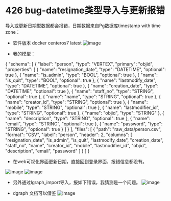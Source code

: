 # 426 bug-datetime类型导入与更新报错
导入或更新日期型数据都会报错，日期数据来自Pg数据库timestamp with time zone：

- 软件版本
docker centeros7 latest
![image](https://github.com/TuGraph-family/tugraph-db/assets/3362645/81fe476d-0205-4187-9013-78881571d72f)


- 我的模型：

{
  "schema": [
    {
      "label": "person",
      "type": "VERTEX",
      "primary": "objid",
      "properties": [
        {
          "name": "resignation_date",
          "type": "DATETIME",
          "optional": true
        },
        {
          "name": "is_admin",
          "type": "BOOL",
          "optional": true
        },
        {
          "name": "is_quit",
          "type": "BOOL",
          "optional": true
        },
        {
          "name": "lastmodify_date",
          "type": "DATETIME",
          "optional": true
        },
        {
          "name": "creation_date",
          "type": "DATETIME",
          "optional": true
        },
        {
          "name": "staff_no",
          "type": "STRING",
          "optional": true
        },
        {
          "name": "name",
          "type": "STRING",
          "optional": true
        },
        {
          "name": "creator_id",
          "type": "STRING",
          "optional": true
        },
        {
          "name": "mobile",
          "type": "STRING",
          "optional": true
        },
        {
          "name": "lastmodifier_id",
          "type": "STRING",
          "optional": true
        },
        {
          "name": "objid",
          "type": "STRING"
        },
        {
          "name": "description",
          "type": "STRING",
          "optional": true
        },
        {
          "name": "email",
          "type": "STRING",
          "optional": true
        },
        {
          "name": "password",
          "type": "STRING",
          "optional": true
        }
      ]
    }
  ],
  "files": [
    {
      "path": "raw_data/person.csv",
      "format": "CSV",
      "label": "person",
      "header": 2,
      "columns": [
        "resignation_date",
        "is_admin",
        "is_quit",
        "lastmodify_date",
        "creation_date",
        "staff_no",
        "name",
        "creator_id",
        "mobile",
        "lastmodifier_id",
        "objid",
        "description",
        "email",
        "password"
      ]
    }
  ]
}
- 在web可视化界面更新日期，直接回到登录界面，报错信息都没有。

![image](https://github.com/TuGraph-family/tugraph-db/assets/3362645/32364fd1-1f07-4c9f-96ca-5920ba24f16c)
![image](https://github.com/TuGraph-family/tugraph-db/assets/3362645/4ca5b0de-9e40-4805-863d-f30101d5a334)

- 另外通过lgraph_import导入，报如下错误，我猜测是一个问题。
![image](https://github.com/TuGraph-family/tugraph-db/assets/3362645/397f1fbf-904d-4acb-939e-ec339c82805b)


- dgraph 文档可以借鉴
![image](https://github.com/TuGraph-family/tugraph-db/assets/3362645/0b515b86-3692-4c38-83f8-15cbf5d7b554)

